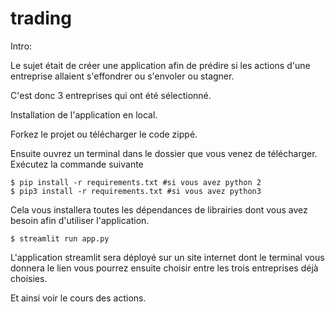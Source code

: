 # trading


Intro:

Le sujet était de créer une application afin de prédire si les actions d'une entreprise allaient s'effondrer ou s'envoler ou stagner. 

C'est donc 3 entreprises qui ont été sélectionné. 

Installation de l'application en local. 

Forkez le projet ou télécharger le code zippé. 

Ensuite ouvrez un terminal dans le dossier que vous venez de télécharger. Exécutez la commande suivante 

``````shell
$ pip install -r requirements.txt #si vous avez python 2
$ pip3 install -r requirements.txt #si vous avez python3
``````
Cela vous installera toutes les dépendances de librairies dont vous avez besoin afin d'utiliser l'application.

``````shell
$ streamlit run app.py
``````

L'application streamlit sera déployé sur un site internet dont le terminal vous donnera le lien vous pourrez ensuite choisir entre les trois entreprises déjà choisies. 

Et ainsi voir le cours des actions. 
